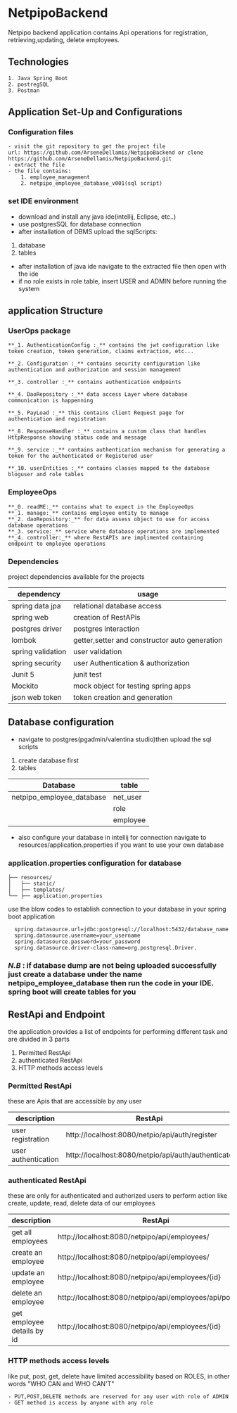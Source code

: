 # NetpipoBackend

Netpipo backend application contains Api operations for registration, retrieving,updating, delete employees.

## Technologies
    1. Java Spring Boot
    2. postregSQL
    3. Postman

## Application Set-Up and Configurations

### Configuration files

    - visit the git repository to get the project file
    url: https://github.com/ArseneDellamis/NetpipoBackend or clone https://github.com/ArseneDellamis/NetpipoBackend.git
    - extract the file
    - the file contains:
        1. employee_management
        2. netpipo_employee_database_v001(sql script)

### set IDE environment
- download and install any java ide(intellij, Eclipse, etc..)
- use postgresSQL for database connection
- after installation of DBMS upload the sqlScripts:
1. database
2. tables
- after installation of java ide navigate to the extracted file then open with the ide
- if no role exists in role table, insert USER and ADMIN before running the system

## application Structure

### UserOps package
    
    **_1. AuthenticationConfig :_** contains the jwt configuration like token creation, token generation, claims extraction, etc...
    
    **_2. Configuration :_** contains security configuration like authentication and authorization and session management
    
    **_3. controller :_** contains authentication endpoints
    
    **_4. DaoRepository :_** data access Layer where database communication is happenning
    
    **_5. PayLoad :_** this contains client Request page for authentication and registration

    **_8. ResponseHandler :_** contains a custom class that handles HttpResponse showing status code and message
    
    **_9. service :_** contains authentication mechanism for generating a token for the authenticated or Registered user
    
    **_10. userEntities :_** contains classes mapped to the database bloguser and role tables

###  EmployeeOps
    **_0. readME:_** contains what to expect in the EmployeeOps
    **_1. manage:_** contains employee entity to manage
    **_2. daoRepository:_** for data assess object to use for access database operations
    **_3. service:_** service where database operations are implemented 
    **_4. controller:_** where RestAPIs are implimented containing endpoint to employee operations


### Dependencies
project dependencies available for the projects

| dependency        | usage                                        |
|-------------------|----------------------------------------------|
| spring data jpa   | relational database access                   |
| spring web        | creation of RestAPis                         |
| postgres driver   | postgres interaction                         |
| lombok            | getter,setter and constructor auto generation |
| spring validation | user validation                              |
| spring security   | user Authentication & authorization          |
| Junit 5           | junit test                                   |
| Mockito           | mock object for testing spring apps          |
| json web token    | token creation and generation                |


## Database configuration
- navigate to postgres(pgadmin/valentina studio)then upload the sql scripts
1. create database first
2. tables

| Database                  | table    |
|---------------------------|----------|
| netpipo_employee_database | net_user |
|                           | role     |
|                           | employee |

- also configure your database in intellij for connection navigate to resources/application.properties
  if you want to use your own database

### application.properties configuration for database
```plaintext
├── resources/
│   ├── static/
│   ├── templates/
└── ├── application.properties
```
  use the blow codes to establish connection to your database in your spring boot application
      
      spring.datasource.url=jdbc:postgresql://localhost:5432/database_name
      spring.datasource.username=your_username
      spring.datasource.password=your_password
      spring.datasource.driver-class-name=org.postgresql.Driver.

### *_N.B_* : if database dump are not being uploaded successfully just create a database under the name netpipo_employee_database then run the code in your IDE. spring boot will create tables for you


## RestApi and Endpoint
the application provides a list of endpoints for performing different task and are divided in 3 parts
1. Permitted RestApi
2. authenticated RestApi
3. HTTP methods access levels


### Permitted RestApi
these are Apis that are accessible by any user

| description                | RestApi                                                    |
|----------------------------|------------------------------------------------------------|
| user registration         |  http://localhost:8080/netpio/api/auth/register              |
| user authentication        | http://localhost:8080/netpio/api/auth/authenticate              |

### authenticated RestApi
these are only for authenticated and authorized users to perform action like create, update, read, delete
data of our employees

| description                | RestApi                                                    |
|----------------------------|------------------------------------------------------------|
| get all employees          | http://localhost:8080/netpipo/api/employees/               |
| create an employee         | http://localhost:8080/netpipo/api/employees/               |
| update an employee         | http://localhost:8080/netpipo/api/employees/{id}           |
| delete an employee         | http://localhost:8080/netpipo/api/employees/api/posts/{id} |
| get employee details by id | http://localhost:8080/netpipo/api/employees/{id}           |


### HTTP methods access levels

like put, post, get, delete have limited accessibility based on ROLES,
in other words "WHO CAN and WHO CAN'T"

    - PUT,POST,DELETE methods are reserved for any user with role of ADMIN
    - GET method is access by anyone with any role
